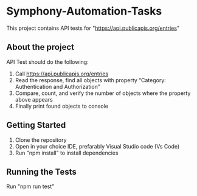# Symphony-Automation-Tasks

This project contains API tests for "https://api.publicapis.org/entries"

## About the project

API Test should do the following:

1. Call https://api.publicapis.org/entries
2. Read the response, find all objects with property “Category: Authentication and
   Authorization”
3. Compare, count, and verify the number of objects where the property above
   appears
4. Finally print found objects to console

## Getting Started

1. Clone the repository
2. Open in your choice IDE, prefarably Visual Studio code (Vs Code)
3. Run "npm install" to install dependencies

## Running the Tests

Run "npm run test"
